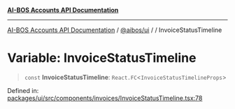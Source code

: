 [**AI-BOS Accounts API Documentation**](../../../README.md)

***

[AI-BOS Accounts API Documentation](../../../README.md) / [@aibos/ui](../README.md) / [](../README.md) / InvoiceStatusTimeline

# Variable: InvoiceStatusTimeline

> `const` **InvoiceStatusTimeline**: `React.FC`\<`InvoiceStatusTimelineProps`\>

Defined in: [packages/ui/src/components/invoices/InvoiceStatusTimeline.tsx:78](https://github.com/pohlai88/accounts/blob/48103fb36d28b2b9bfb33472b6de2f719773cde9/packages/ui/src/components/invoices/InvoiceStatusTimeline.tsx#L78)
